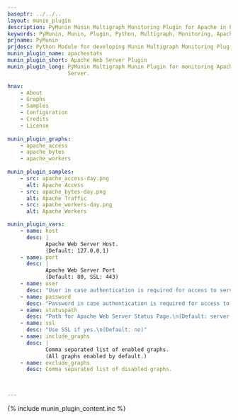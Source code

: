 ```yaml
---
baseptr: ../../..
layout: munin_plugin
description: PyMunin Munin Multigraph Monitoring Plugin for Apache in Python.
keywords: PyMunin, Munin, Plugin, Python, Multigraph, Monitoring, Apache, Web Server
prjname: PyMunin
prjdesc: Python Module for developing Munin Multigraph Monitoring Plugins
munin_plugin_name: apachestats
munin_plugin_short: Apache Web Server Plugin
munin_plugin_long: PyMunin Multigraph Munin Plugin for monitoring Apache Web 
                   Server.

hnav:
    - About
    - Graphs
    - Samples
    - Configuration
    - Credits
    - License
                   
munin_plugin_graphs:
    - apache_access
    - apache_bytes
    - apache_workers
    
munin_plugin_samples:
    - src: apache_access-day.png
      alt: Apache Access
    - src: apache_bytes-day.png
      alt: Apache Traffic
    - src: apache_workers-day.png
      alt: Apache Workers

munin_plugin_vars:
    - name: host
      desc: |
            Apache Web Server Host.
            (Default: 127.0.0.1)
    - name: port
      desc: |
            Apache Web Server Port
            (Default: 80, SSL: 443)
    - name: user
      desc: "User in case authentication is required for access to server-status page."
    - name: password
      desc: "Password in case authentication is required for access to server-status page."
    - name: statuspath
      desc: "Path for Apache Web Server Status Page.\n(Default: server-status)"
    - name: ssl
      desc: "Use SSL if yes.\n(Default: no)"
    - name: include_graphs
      desc: |
            Comma separated list of enabled graphs.
            (All graphs enabled by default.)
    - name: exclude_graphs
      desc: Comma separated list of disabled graphs.


    
---
```


{% include munin_plugin_content.inc %}
